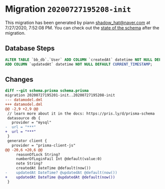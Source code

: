 # Migration `20200727195208-init`

This migration has been generated by piann <shadow_hat@naver.com> at 7/27/2020, 7:52:08 PM.
You can check out the [state of the schema](./schema.prisma) after the migration.

## Database Steps

```sql
ALTER TABLE `bb_db`.`User` ADD COLUMN `createdAt` datetime NOT NULL DEFAULT CURRENT_TIMESTAMP,
ADD COLUMN `updatedAt` datetime NOT NULL DEFAULT CURRENT_TIMESTAMP;
```

## Changes

```diff
diff --git schema.prisma schema.prisma
migration 20200727195201-init..20200727195208-init
--- datamodel.dml
+++ datamodel.dml
@@ -2,9 +2,9 @@
 // learn more about it in the docs: https://pris.ly/d/prisma-schema
 datasource db {
   provider = "mysql"
-  url = "***"
+  url = "***"
 }
 generator client {
   provider = "prisma-client-js"
@@ -20,6 +20,6 @@
     reasonOfLock String?
     numberOfLoginFail Int @default(value:0)    
     note String?
     createdAt DateTime @default(now())
-    updatedAt DateTime? @updatedAt @default(now())
+    updatedAt DateTime @updatedAt @default(now())
 }
```


